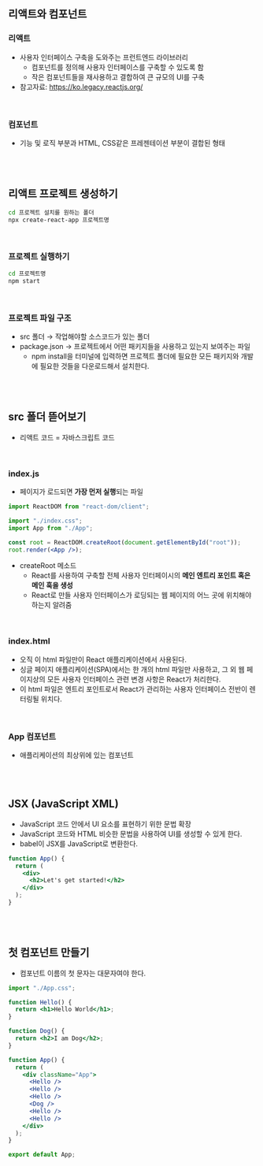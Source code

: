 ## 리액트와 컴포넌트

### 리액트

- 사용자 인터페이스 구축을 도와주는 프런트엔드 라이브러리
  - 컴포넌트를 정의해 사용자 인터페이스를 구축할 수 있도록 함
  - 작은 컴포넌트들을 재사용하고 결합하여 큰 규모의 UI를 구축
- 참고자료: https://ko.legacy.reactjs.org/

<br>

### 컴포넌트

- 기능 및 로직 부분과 HTML, CSS같은 프레젠테이션 부분이 결합된 형태

<br>
<br>

## 리액트 프로젝트 생성하기

```bash
cd 프로젝트 설치를 원하는 폴더
npx create-react-app 프로젝트명
```

<br>

### 프로젝트 실행하기

```bash
cd 프로젝트명
npm start
```

<br>

### 프로젝트 파일 구조

- src 폴더 → 작업해야할 소스코드가 있는 폴더
- package.json → 프로젝트에서 어떤 패키지들을 사용하고 있는지 보여주는 파일
  - npm install을 터미널에 입력하면 프로젝트 폴더에 필요한 모든 패키지와 개발에 필요한 것들을 다운로드해서 설치한다.

<br>
<br>

## src 폴더 뜯어보기

- 리액트 코드 = 자바스크립트 코드

<br>

### index.js

- 페이지가 로드되면 **가장 먼저 실행**되는 파일

```jsx
import ReactDOM from "react-dom/client";

import "./index.css";
import App from "./App";

const root = ReactDOM.createRoot(document.getElementById("root"));
root.render(<App />);
```

- createRoot 메소드
  - React를 사용하여 구축할 전체 사용자 인터페이시의 **메인 엔트리 포인트 혹은 메인 훅을 생성**
  - React로 만들 사용자 인터페이스가 로딩되는 웹 페이지의 어느 곳에 위치해야 하는지 알려줌

<br>

### index.html

- 오직 이 html 파일만이 React 애플리케이션에서 사용된다.
- 싱글 페이지 애플리케이션(SPA)에서는 한 개의 html 파일만 사용하고, 그 외 웹 페이지상의 모든 사용자 인터페이스 관련 변경 사항은 React가 처리한다.
- 이 html 파일은 엔트리 포인트로서 React가 관리하는 사용자 인터페이스 전반이 렌터링될 위치다.

<br>

### App 컴포넌트

- 애플리케이션의 최상위에 있는 컴포넌트

<br>
<br>

## JSX (JavaScript XML)

- JavaScript 코드 안에서 UI 요소를 표현하기 위한 문법 확장
- JavaScript 코드와 HTML 비슷한 문법을 사용하여 UI를 생성할 수 있게 한다.
- babel이 JSX를 JavaScript로 변환한다.

```jsx
function App() {
  return (
    <div>
      <h2>Let's get started!</h2>
    </div>
  );
}
```

<br>
<br>

## 첫 컴포넌트 만들기

- 컴포넌트 이름의 첫 문자는 대문자여야 한다.

```jsx
import "./App.css";

function Hello() {
  return <h1>Hello World</h1>;
}

function Dog() {
  return <h2>I am Dog</h2>;
}

function App() {
  return (
    <div className="App">
      <Hello />
      <Hello />
      <Hello />
      <Dog />
      <Hello />
      <Hello />
    </div>
  );
}

export default App;
```
